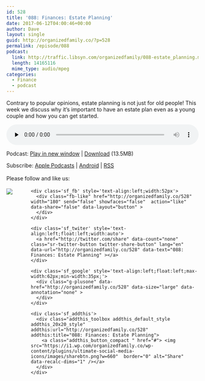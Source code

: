 ```yaml
---
id: 528
title: '088: Finances: Estate Planning'
date: 2017-06-12T04:00:46+00:00
author: Dave
layout: single
guid: http://organizedfamily.co/?p=528
permalink: /episode/088
podcast:
  link: http://traffic.libsyn.com/organizedfamily/088-estate_planning.mp3
  length: 14165116
  mime_type: audio/mpeg
categories:
  - Finance
  - podcast
---
```

Contrary to popular opinions, estate planning is not just for old people! This week we discuss why it&#8217;s important to have an estate plan even as a young couple and how you can get started.

<div class="powerpress_player" id="powerpress_player_5409">
  <audio class="wp-audio-shortcode" id="audio-528-89" preload="none" style="width: 100%;" controls="controls"><source type="audio/mpeg" src="http://traffic.libsyn.com/organizedfamily/088-estate_planning.mp3?_=89" /><a href="http://traffic.libsyn.com/organizedfamily/088-estate_planning.mp3">http://traffic.libsyn.com/organizedfamily/088-estate_planning.mp3</a></audio>
</div>

<p class="powerpress_links powerpress_links_mp3">
  Podcast: <a href="http://traffic.libsyn.com/organizedfamily/088-estate_planning.mp3" class="powerpress_link_pinw" target="_blank" title="Play in new window" onclick="return powerpress_pinw('http://organizedfamily.co/?powerpress_pinw=528-podcast');" rel="nofollow">Play in new window</a> | <a href="http://traffic.libsyn.com/organizedfamily/088-estate_planning.mp3" class="powerpress_link_d" title="Download" rel="nofollow" download="088-estate_planning.mp3">Download</a> (13.5MB)
</p>

<p class="powerpress_links powerpress_subscribe_links">
  Subscribe: <a href="https://itunes.apple.com/us/podcast/organized-family/id1047979605?mt=2&ls=1#episodeGuid=http%3A%2F%2Forganizedfamily.co%2F%3Fp%3D528" class="powerpress_link_subscribe powerpress_link_subscribe_itunes" title="Subscribe on Apple Podcasts" rel="nofollow">Apple Podcasts</a> | <a href="http://subscribeonandroid.com/organizedfamily.co/feed/podcast" class="powerpress_link_subscribe powerpress_link_subscribe_android" title="Subscribe on Android" rel="nofollow">Android</a> | <a href="http://organizedfamily.co/feed/podcast" class="powerpress_link_subscribe powerpress_link_subscribe_rss" title="Subscribe via RSS" rel="nofollow">RSS</a>
</p>

<div class='sfsi_Sicons' style='width: 100%; display: inline-block; vertical-align: middle; text-align:left'>
  <div style='margin:0px 8px 0px 0px; line-height: 24px'>
    <span>Please follow and like us:</span>
  </div>
  
  <div class='sfsi_socialwpr'>
    <div class='sf_subscrbe' style='text-align:left;float:left;width:64px'>
      <a href="http://www.specificfeeds.com/widget/emailsubscribe/MTc5ODgx/OA==/" target="_blank"><img src="https://i2.wp.com/organizedfamily.co/wp-content/plugins/ultimate-social-media-icons/images/follow_subscribe.png?w=660" data-recalc-dims="1" /></a>
    </div>
    
    <div class='sf_fb' style='text-align:left;width:52px'>
      <div class="fb-like" href="http://organizedfamily.co/528" width="180" send="false" showfaces="false"  action="like" data-share="false" data-layout="button" >
      </div>
    </div>
    
    <div class='sf_twiter' style='text-align:left;float:left;width:auto'>
      <a href="http://twitter.com/share" data-count="none" class="sr-twitter-button twitter-share-button" lang="en" data-url="http://organizedfamily.co/528" data-text="088: Finances: Estate Planning" ></a>
    </div>
    
    <div class='sf_google' style='text-align:left;float:left;max-width:62px;min-width:35px;'>
      <div class="g-plusone" data-href="http://organizedfamily.co/528" data-size="large" data-annotation="none" >
      </div>
    </div>
    
    <div class='sf_addthis'>
      <div class="addthis_toolbox addthis_default_style addthis_20x20_style" addthis:url="http://organizedfamily.co/528" addthis:title="088: Finances: Estate Planning">
        <a class="addthis_button_compact " href="#"> <img src="https://i1.wp.com/organizedfamily.co/wp-content/plugins/ultimate-social-media-icons/images/sharebtn.png?w=660"  border="0" alt="Share" data-recalc-dims="1" /></a>
      </div>
    </div>
  </div>
</div>